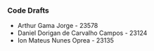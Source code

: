 ### Code Drafts


* Arthur Gama Jorge                   - 23578
* Daniel Dorigan de Carvalho Campos   - 23124
* Ion Mateus Nunes Oprea              - 23135

